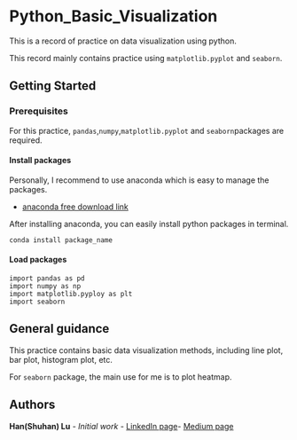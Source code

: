 # Python_Basic_Visualization

This is a record of practice on data visualization using python.

This record mainly contains practice using `matplotlib.pyplot` and `seaborn`.

## Getting Started

### Prerequisites

For this practice, `pandas`,`numpy`,`matplotlib.pyplot` and `seaborn`packages are required.


#### Install packages

Personally, I recommend to use anaconda which is easy to manage the packages.
* [anaconda free download link](https://www.anaconda.com/distribution/#download-section)

After installing anaconda, you can easily install python packages in terminal. 
```
conda install package_name
```

#### Load packages
```
import pandas as pd
import numpy as np
import matplotlib.pyploy as plt
import seaborn
```

## General guidance
This practice contains basic data visualization methods, including line plot, bar plot, histogram plot, etc. 

For `seaborn` package, the main use for me is to plot heatmap.

## Authors

**Han(Shuhan) Lu** - *Initial work* - [LinkedIn page](https://www.linkedin.com/in/shuhan-lu/)- [Medium page](https://medium.com/@lush9516)
